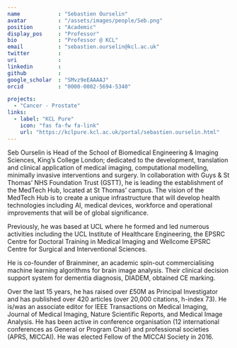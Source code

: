 ```yaml
---
name            : "Sebastien Ourselin"
avatar          : "/assets/images/people/Seb.png"
position        : "Academic"
display_pos     : "Professor"
bio             : "Professor @ KCL"
email           : "sebastien.ourselin@kcl.ac.uk"
twitter         : 
uri             :
linkedin        :
github          : 
google_scholar  : "SMvz9eEAAAAJ"
orcid           : "0000-0002-5694-5340"

projects:
  - "Cancer - Prostate"
links:
  - label: "KCL Pure"
    icon: "fas fa-fw fa-link"
    url: "https://kclpure.kcl.ac.uk/portal/sebastien.ourselin.html"
---
```

Seb Ourselin is Head of the School of Biomedical Engineering & Imaging Sciences, King’s College London; dedicated to the development, translation and clinical application of medical imaging, computational modelling, minimally invasive interventions and surgery. In collaboration with Guys & St Thomas’ NHS Foundation Trust (GSTT), he is leading the establishment of the MedTech Hub, located at St Thomas’ campus. The vision of the MedTech Hub is to create a unique infrastructure that will develop health technologies including AI, medical devices, workforce and operational improvements that will be of global significance. 

Previously, he was based at UCL where he formed and led numerous activities including the UCL Institute of Healthcare Engineering, the EPSRC Centre for Doctoral Training in Medical Imaging and Wellcome EPSRC Centre for Surgical and Interventional Sciences.

He is co-founder of Brainminer, an academic spin-out commercialising machine learning algorithms for brain image analysis. Their clinical decision support system for dementia diagnosis, DIADEM, obtained CE marking.

Over the last 15 years, he has raised over £50M as Principal Investigator and has published over 420 articles (over 20,000 citations, h-index 73). He is/was an associate editor for IEEE Transactions on Medical Imaging, Journal of Medical Imaging, Nature Scientific Reports, and Medical Image Analysis. He has been active in conference organisation (12 international conferences as General or Program Chair) and professional societies (APRS, MICCAI). He was elected Fellow of the MICCAI Society in 2016.